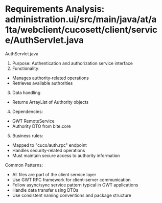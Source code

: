 # Requirements Analysis: administration.ui/src/main/java/at/a1ta/webclient/cucosett/client/service/AuthServlet.java

AuthServlet.java
1. Purpose: Authentication and authorization service interface
2. Functionality:
- Manages authority-related operations
- Retrieves available authorities
3. Data handling:
- Returns ArrayList of Authority objects
4. Dependencies:
- GWT RemoteService
- Authority DTO from bite.core
5. Business rules:
- Mapped to "cuco/auth.rpc" endpoint
- Handles security-related operations
- Must maintain secure access to authority information

Common Patterns:
- All files are part of the client service layer
- Use GWT RPC framework for client-server communication
- Follow async/sync service pattern typical in GWT applications
- Handle data transfer using DTOs
- Use consistent naming conventions and package structure
